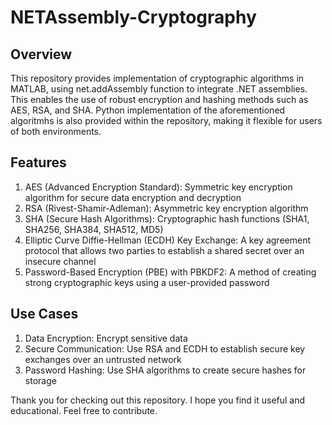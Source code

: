 # NETAssembly-Cryptography
## Overview
This repository provides implementation of cryptographic algorithms in MATLAB, using net.addAssembly function to integrate .NET assemblies. This enables the use of robust encryption and hashing methods such as AES, RSA, and SHA. 
Python implementation of the aforementioned algoritmhs is also provided within the repository, making it flexible for users of both environments.

## Features
1. AES (Advanced Encryption Standard): Symmetric key encryption algorithm for secure data encryption and decryption
2. RSA (Rivest-Shamir-Adleman): Asymmetric key encryption algorithm
3. SHA (Secure Hash Algorithms): Cryptographic hash functions (SHA1, SHA256, SHA384, SHA512, MD5)
4. Elliptic Curve Diffie-Hellman (ECDH) Key Exchange: A key agreement protocol that allows two parties to establish a shared secret over an insecure channel
5. Password-Based Encryption (PBE) with PBKDF2: A method of creating strong cryptographic keys using a user-provided password  

## Use Cases
1. Data Encryption: Encrypt sensitive data
2. Secure Communication: Use RSA and ECDH to establish secure key exchanges over an untrusted network
3. Password Hashing: Use SHA algorithms to create secure hashes for storage  

Thank you for checking out this repository. I hope you find it useful and educational. Feel free to contribute.
